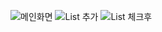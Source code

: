 ![메인화면](https://github.com/null-91/Todo-in-JS/blob/master/infoImg/Todo-%EB%A9%94%EC%9D%B8%ED%99%94%EB%A9%B4.png)
![List 추가](https://github.com/null-91/Todo-in-JS/blob/master/infoImg/Todo-List%EC%B6%94%EA%B0%80%ED%9B%84LocalStorage%EC%A0%80%EC%9E%A5.png)
![List 체크후](https://github.com/null-91/Todo-in-JS/blob/master/infoImg/Todo-List%EC%99%84%EB%A3%8C(%ED%81%B4%EB%A6%AD%EC%8B%9C)LocalStorage%EB%82%B4%EC%9A%A9.png)
